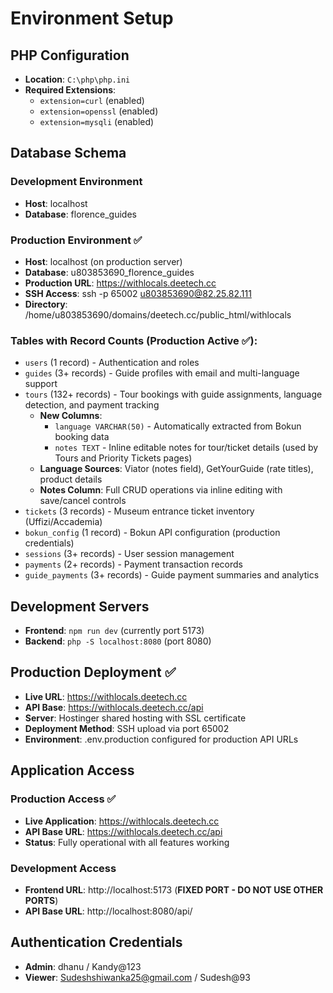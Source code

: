 # Environment Setup

## PHP Configuration
- **Location**: `C:\php\php.ini`
- **Required Extensions**:
  - `extension=curl` (enabled)
  - `extension=openssl` (enabled)
  - `extension=mysqli` (enabled)

## Database Schema

### Development Environment
- **Host**: localhost
- **Database**: florence_guides

### Production Environment ✅
- **Host**: localhost (on production server)
- **Database**: u803853690_florence_guides
- **Production URL**: https://withlocals.deetech.cc
- **SSH Access**: ssh -p 65002 u803853690@82.25.82.111
- **Directory**: /home/u803853690/domains/deetech.cc/public_html/withlocals

### Tables with Record Counts (Production Active ✅):
  - `users` (1 record) - Authentication and roles
  - `guides` (3+ records) - Guide profiles with email and multi-language support
  - `tours` (132+ records) - Tour bookings with guide assignments, language detection, and payment tracking
    - **New Columns**:
      - `language VARCHAR(50)` - Automatically extracted from Bokun booking data
      - `notes TEXT` - Inline editable notes for tour/ticket details (used by Tours and Priority Tickets pages)
    - **Language Sources**: Viator (notes field), GetYourGuide (rate titles), product details
    - **Notes Column**: Full CRUD operations via inline editing with save/cancel controls
  - `tickets` (3 records) - Museum entrance ticket inventory (Uffizi/Accademia)
  - `bokun_config` (1 record) - Bokun API configuration (production credentials)
  - `sessions` (3+ records) - User session management
  - `payments` (2+ records) - Payment transaction records
  - `guide_payments` (3+ records) - Guide payment summaries and analytics

## Development Servers
- **Frontend**: `npm run dev` (currently port 5173)
- **Backend**: `php -S localhost:8080` (port 8080)

## Production Deployment ✅
- **Live URL**: https://withlocals.deetech.cc
- **API Base**: https://withlocals.deetech.cc/api
- **Server**: Hostinger shared hosting with SSL certificate
- **Deployment Method**: SSH upload via port 65002
- **Environment**: .env.production configured for production API URLs

## Application Access

### Production Access ✅
- **Live Application**: https://withlocals.deetech.cc
- **API Base URL**: https://withlocals.deetech.cc/api
- **Status**: Fully operational with all features working

### Development Access
- **Frontend URL**: http://localhost:5173 (**FIXED PORT - DO NOT USE OTHER PORTS**)
- **API Base URL**: http://localhost:8080/api/

## Authentication Credentials
- **Admin**: dhanu / Kandy@123
- **Viewer**: Sudeshshiwanka25@gmail.com / Sudesh@93
